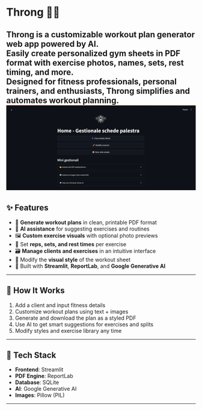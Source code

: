 # Throng 🏋️‍♂️

**Throng** is a customizable workout plan generator web app powered by AI.  
Easily create personalized gym sheets in PDF format with exercise photos, names, sets, rest timing, and more.  
Designed for fitness professionals, personal trainers, and enthusiasts, Throng simplifies and automates workout planning.
![image alt](https://github.com/MicheleLandini/Throng/blob/main/home.png)
-----------------------------------------------------------------------------------------------------------------------------------------------------------------

## ✨ Features

- 📄 **Generate workout plans** in clean, printable PDF format  
- 🧠 **AI assistance** for suggesting exercises and routines  
- 🖼 **Custom exercise visuals** with optional photo previews  
- 🔁 Set **reps, sets, and rest times** per exercise  
- 🗃 **Manage clients and exercises** in an intuitive interface  
- 🎨 Modify the **visual style** of the workout sheet  
- 🧩 Built with **Streamlit**, **ReportLab**, and **Google Generative AI**

---

## 🚀 How It Works

1. Add a client and input fitness details
2. Customize workout plans using text + images
3. Generate and download the plan as a styled PDF
4. Use AI to get smart suggestions for exercises and splits
5. Modify styles and exercise library any time

---

## 🔧 Tech Stack

- **Frontend**: Streamlit  
- **PDF Engine**: ReportLab  
- **Database**: SQLite  
- **AI**: Google Generative AI  
- **Images**: Pillow (PIL)

---
